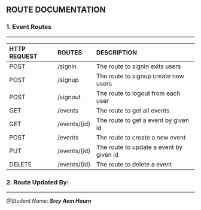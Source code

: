 ## ROUTE DOCUMENTATION 


### 1. Event Routes
---

| HTTP REQUEST| ROUTES              | DESCRIPTION |
| :---        | :----               | :--- |
| POST        | /signin             | The route to signin exits users |
| POST        | /signup             | The route to signup create new users |
| POST        | /signout            | The route to logout from each user |
| GET         | /events             | The route to get all events  |
| GET         | /events/{id}        | The route to get a event by given id |
| POST        | /events             | The route to create a new event |
| PUT         | /events/{id}        | The route to update a event by given id |
| DELETE      | /events/{id}        | The route to delete a event |
### 2. Route Updated By:

---
<i>@Student Name: <b> Srey Aem Hourn</b></i>
